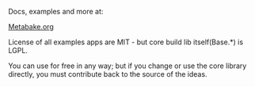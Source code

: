 
Docs, examples and more at:

[Metabake.org](http://www.metabake.org)

License of all examples apps are MIT - but core build lib itself(Base.*) is LGPL.

You can use for free in any way; but if you change or use the core library directly, you must contribute back to the source of the ideas.